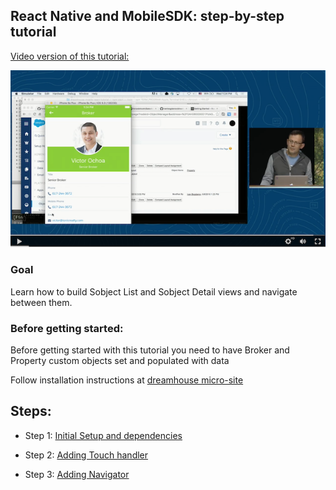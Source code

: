 ## React Native and MobileSDK: step-by-step tutorial

[Video version of this tutorial: ](https://www.youtube.com/watch?v=RY2vn2bT6XU)

[![iOS Screenshot](/tutorial_video/README_files/video2.png?raw=true)](https://www.youtube.com/watch?v=RY2vn2bT6XU)


### Goal

Learn how to build Sobject List and Sobject Detail views and navigate between them.

### Before getting started:

Before getting started with this tutorial you need to have Broker and Property custom objects set and populated with data

Follow installation instructions at [dreamhouse micro-site](http://dreamhouse-site.herokuapp.com/installation/)

## Steps:

* Step 1: [Initial Setup and dependencies](/tutorial/step01_cleanup_and_dependencies/)

* Step 2: [Adding Touch handler](/tutorial/step02_touch_handler/)

* Step 3: [Adding Navigator](/tutorial/step03_navigator/)

